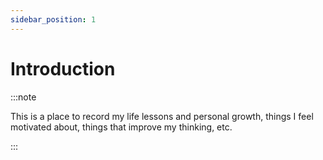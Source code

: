 ```yaml
---
sidebar_position: 1
---
```


# Introduction

:::note

This is a place to record my life lessons and personal growth, things I feel motivated about, things that improve my thinking, etc.

:::

